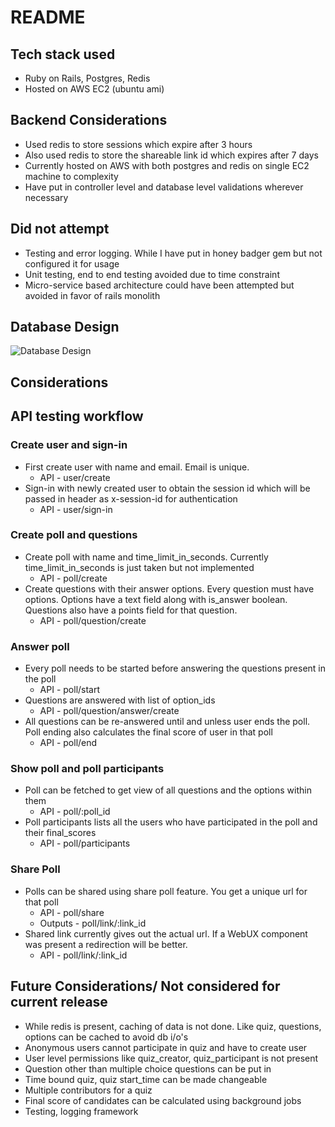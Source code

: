 # README

## Tech stack used
* Ruby on Rails, Postgres, Redis
* Hosted on AWS EC2 (ubuntu ami)

## Backend Considerations
* Used redis to store sessions which expire after 3 hours
* Also used redis to store the shareable link id which expires after 7 days
* Currently hosted on AWS with both postgres and redis on single EC2 machine to complexity
* Have put in controller level and database level validations wherever necessary

## Did not attempt
* Testing and error logging. While I have put in honey badger gem but not configured it for usage
* Unit testing, end to end testing avoided due to time constraint 
* Micro-service based architecture could have been attempted but avoided in favor of rails monolith 

## Database Design

![Database Design](https://kroki.io/dbml/svg/eNqlk0tuwyAQhvc-BSfwAbrwIars0QQm6VS8CriJVPXuBTuOMXbUKN4x729-4ABHhawP6AP7aRgjyfqeZDoZ0Mi-wYsP8MlEDaQK20EIF-sll3TGEIuI8AgRJYfIIukUA-2Su3dy7f5tmsNA4KxS_xDkKq5IU-RkeEBhjQyMTMQz5nhegs_VL2Pwrz65yZqaZwjO5pTGI17L_Z1NTCXYSyT37mDCZX07C9ACyikQqNFkjSReC4qxTw1L4TaAHa1VCGaXcg58JEEOsgBL4Op2Ki1TMx95brsYiUaunScyoHgQ1uNekQeobYG3eDf0noo_g83S7aR6x9Pb-BXaaX43fs42TbtH5xfaTjp2t7IprX4-7WqBrm61mFDe5MMh68xH1KXQzyU9xfsHSxCwxA== "a title")


## Considerations


## API testing workflow

### Create user and sign-in


* First create user with name and email. Email is unique. 
  * API - user/create
* Sign-in with newly created user to obtain the session id which will be passed in header as x-session-id for authentication
  * API - user/sign-in

### Create poll and questions

* Create poll with name and time_limit_in_seconds. Currently time_limit_in_seconds is just taken but not implemented
  * API - poll/create
* Create questions with their answer options. Every question must have options. Options have a text field along with is_answer boolean. Questions also have a points field for that question. 
  * API - poll/question/create


### Answer poll

* Every poll needs to be started before answering the questions present in the poll
  * API - poll/start
* Questions are answered with list of option_ids
  * API - poll/question/answer/create
* All questions can be re-answered until and unless user ends the poll. Poll ending also calculates the final score of user in that poll
  * API - poll/end

### Show poll and poll participants
* Poll can be fetched to get view of all questions and the options within them
  * API - poll/:poll_id
* Poll participants lists all the users who have participated in the poll and their final_scores
  * API - poll/participants

### Share Poll
* Polls can be shared using share poll feature. You get a unique url for that poll
  * API - poll/share
  * Outputs - poll/link/:link_id
* Shared link currently gives out the actual url. If a WebUX component was present a redirection will be better. 
  * API - poll/link/:link_id
 
 
## Future Considerations/ Not considered for current release
* While redis is present, caching of data is not done. Like quiz, questions, options can be cached to avoid db i/o's
* Anonymous users cannot participate in quiz and have to create user
* User level permissions like quiz_creator, quiz_participant is not present
* Question other than multiple choice questions can be put in
* Time bound quiz, quiz start_time can be made changeable
* Multiple contributors for a quiz
* Final score of candidates can be calculated using background jobs 
* Testing, logging framework
